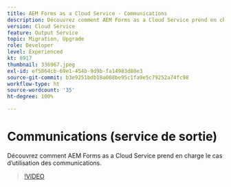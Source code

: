 ```yaml
---
title: AEM Forms as a Cloud Service - Communications
description: Découvrez comment AEM Forms as a Cloud Service prend en charge le cas d’utilisation des communications.
version: Cloud Service
feature: Output Service
topic: Migration, Upgrade
role: Developer
level: Experienced
kt: 8917
thumbnail: 336967.jpeg
exl-id: ef5864cb-69e1-454b-9d9b-fa14983d80e3
source-git-commit: b3e9251bdb18a008be95c1fa9e5c79252a74fc98
workflow-type: ht
source-wordcount: '35'
ht-degree: 100%

---
```


# Communications (service de sortie)

Découvrez comment AEM Forms as a Cloud Service prend en charge le cas d’utilisation des communications.

>[!VIDEO](https://video.tv.adobe.com/v/336967?quality=12&learn=on)
